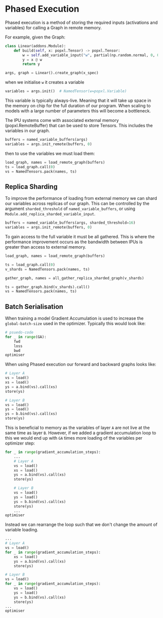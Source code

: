 # Phased Execution

Phased execution is a method of storing the required inputs (activations and variables) for calling a Graph
in remote memory.

For example, given the Graph:
```python
class Linear(addons.Module):
    def build(self, x: popxl.Tensor) -> popxl.Tensor:
        w = self.add_variable_input("w", partial(np.random.normal, 0, 0.1, (2, 2)), x.dtype)
        y = x @ w
        return y

args, graph = Linear().create_graph(x_spec)
```
when we initialise `w` it creates a variable
```python
variables = args.init()  # NamedTensor(w=popxl.Variable)
```
This variable is typically always-live. Meaning that it will take up space in the memory on chip for the full duration of our program.
When scaling to models with a large number of parameters this will become a bottleneck.

The IPU systems come with associated external memory (popxl.RemoteBuffer) that can be used to store Tensors. This includes the variables in our graph.
```python
buffers = named_variable_buffers(args)
variables = args.init_remote(buffers, 0)
```
then to use the variables we must load them:
```python
load_graph, names = load_remote_graph(buffers)
ts = load_graph.call(0)
vs = NamedTensors.pack(names, ts)
```

## Replica Sharding
To improve the performance of loading from external memory we can shard our variables across replicas of our graph.
This can be controlled by the argument `sharded_threshold` of `named_variable_buffers`, or using `Module.add_replica_sharded_variable_input`.
```python
buffers = named_variable_buffers(args, sharded_threshold=16)
variables = args.init_remote(buffers, 0)
```
To gain access to the full variable it must be all gathered. This is where the performance improvement occurs as the bandwidth between IPUs is greater than access to external memory. 
```python
load_graph, names = load_remote_graph(buffers)

ts = load_graph.call(0)
v_shards = NamedTensors.pack(names, ts)

gather_graph, names = all_gather_replica_sharded_graph(v_shards)

ts = gather_graph.bind(v_shards).call()
vs = NamedTensors.pack(names, ts)
```

## Batch Serialisation
When training a model Gradient Accumulation is used to increase the `global-batch-size` used in the optimizer. Typically this would look like:
```python
# psuedo-code
for _ in range(GA):
    fwd
    loss
    bwd
optimiser
```

When using Phased execution our forward and backward graphs looks like:
```python
# Layer A
vs = load()
xs = load()
ys = a.bind(vs).call(xs)
store(ys)

# Layer B
vs = load()
ys = load()
ys = b.bind(vs).call(xs)
store(ys)
```
This is beneficial to memory as the variables of layer `A` are not live at the same time as layer `B`.
However, if we added a gradient accumulation loop to this we would end up with `GA` times more loading of the variables per optimizer step:
```python
for _ in range(gradient_accumulation_steps):
    ...
    # Layer A
    vs = load()
    xs = load()
    ys = a.bind(vs).call(xs)
    store(ys)

    # Layer B
    vs = load()
    ys = load()
    ys = b.bind(vs).call(xs)
    store(ys)
    ...
optimiser
```
Instead we can rearrange the loop such that we don't change the amount of variable loading.
```python
...
# Layer A
vs = load()
for _ in range(gradient_accumulation_steps):
    xs = load()
    ys = a.bind(vs).call(xs)
    store(ys)

# Layer B
vs = load()
for _ in range(gradient_accumulation_steps):
    vs = load()
    ys = load()
    ys = b.bind(vs).call(xs)
    store(ys)
...
optimiser
```
